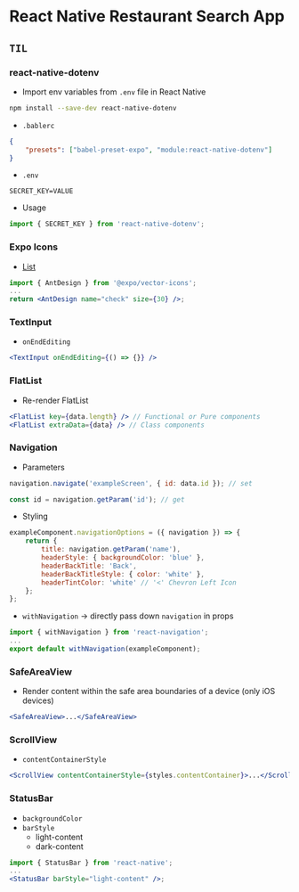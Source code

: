 # React Native Restaurant Search App

## `TIL`

### react-native-dotenv

-   Import env variables from `.env` file in React Native

```bash
npm install --save-dev react-native-dotenv
```

-   `.bablerc`

```json
{
    "presets": ["babel-preset-expo", "module:react-native-dotenv"]
}
```

-   `.env`

```
SECRET_KEY=VALUE
```

-   Usage

```javascript
import { SECRET_KEY } from 'react-native-dotenv';
```

### Expo Icons

-   [List](https://expo.github.io/vector-icons/)

```jsx
import { AntDesign } from '@expo/vector-icons';
...
return <AntDesign name="check" size={30} />;
```

### TextInput

-   `onEndEditing`

```jsx
<TextInput onEndEditing={() => {}} />
```

### FlatList

-   Re-render FlatList

```jsx
<FlatList key={data.length} /> // Functional or Pure components
<FlatList extraData={data} /> // Class components
```

### Navigation

-   Parameters

```jsx
navigation.navigate('exampleScreen', { id: data.id }); // set
```

```jsx
const id = navigation.getParam('id'); // get
```

-   Styling

```jsx
exampleComponent.navigationOptions = ({ navigation }) => {
    return {
        title: navigation.getParam('name'),
        headerStyle: { backgroundColor: 'blue' },
        headerBackTitle: 'Back',
        headerBackTitleStyle: { color: 'white' },
        headerTintColor: 'white' // '<' Chevron Left Icon
    };
};
```

-   `withNavigation` -> directly pass down `navigation` in props

```jsx
import { withNavigation } from 'react-navigation';
...
export default withNavigation(exampleComponent);
```

### SafeAreaView

-   Render content within the safe area boundaries of a device (only iOS devices)

```jsx
<SafeAreaView>...</SafeAreaView>
```

### ScrollView

-   `contentContainerStyle`

```jsx
<ScrollView contentContainerStyle={styles.contentContainer}>...</ScrollView>
```

### StatusBar

-   `backgroundColor`
-   `barStyle`
    -   light-content
    -   dark-content

```jsx
import { StatusBar } from 'react-native';
...
<StatusBar barStyle="light-content" />;
```
